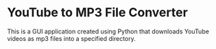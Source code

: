 # YouTube to MP3 File Converter
This is a GUI application created using Python that downloads YouTube videos as mp3 files into a specified directory.

